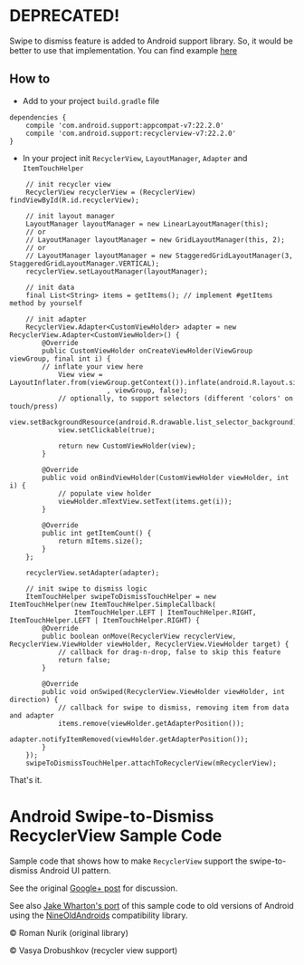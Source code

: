 DEPRECATED!
====================================

Swipe to dismiss feature is added to Android support library.
So, it would be better to use that implementation.
You can find example [here](http://stackoverflow.com/a/30601554/1533933)

How to
------------------------------------
- Add to your project `build.gradle` file
```
dependencies {
    compile 'com.android.support:appcompat-v7:22.2.0'
    compile 'com.android.support:recyclerview-v7:22.2.0'
}
```
- In your project init `RecyclerView`, `LayoutManager`, `Adapter` and `ItemTouchHelper`
```
    // init recycler view
    RecyclerView recyclerView = (RecyclerView) findViewById(R.id.recyclerView);
    
    // init layout manager
    LayoutManager layoutManager = new LinearLayoutManager(this);
    // or 
    // LayoutManager layoutManager = new GridLayoutManager(this, 2);
    // or
    // LayoutManager layoutManager = new StaggeredGridLayoutManager(3, StaggeredGridLayoutManager.VERTICAL);
    recyclerView.setLayoutManager(layoutManager);
    
    // init data
    final List<String> items = getItems(); // implement #getItems method by yourself

    // init adapter
    RecyclerView.Adapter<CustomViewHolder> adapter = new RecyclerView.Adapter<CustomViewHolder>() {
        @Override
        public CustomViewHolder onCreateViewHolder(ViewGroup viewGroup, final int i) {
        // inflate your view here
            View view = LayoutInflater.from(viewGroup.getContext()).inflate(android.R.layout.simple_list_item_1
                        , viewGroup, false);
            // optionally, to support selectors (different 'colors' on touch/press)
            view.setBackgroundResource(android.R.drawable.list_selector_background);
            view.setClickable(true);
        
            return new CustomViewHolder(view);
        }

        @Override
        public void onBindViewHolder(CustomViewHolder viewHolder, int i) {
            // populate view holder
            viewHolder.mTextView.setText(items.get(i));
        }

        @Override
        public int getItemCount() {
            return mItems.size();
        }
    };
    
    recyclerView.setAdapter(adapter);

    // init swipe to dismiss logic
    ItemTouchHelper swipeToDismissTouchHelper = new ItemTouchHelper(new ItemTouchHelper.SimpleCallback(
                ItemTouchHelper.LEFT | ItemTouchHelper.RIGHT, ItemTouchHelper.LEFT | ItemTouchHelper.RIGHT) {
        @Override
        public boolean onMove(RecyclerView recyclerView, RecyclerView.ViewHolder viewHolder, RecyclerView.ViewHolder target) {
            // callback for drag-n-drop, false to skip this feature
            return false;
        }

        @Override
        public void onSwiped(RecyclerView.ViewHolder viewHolder, int direction) {
            // callback for swipe to dismiss, removing item from data and adapter
            items.remove(viewHolder.getAdapterPosition());
            adapter.notifyItemRemoved(viewHolder.getAdapterPosition());
        }
    });
    swipeToDismissTouchHelper.attachToRecyclerView(mRecyclerView);
```

That's it.

Android Swipe-to-Dismiss RecyclerView Sample Code
====================================

Sample code that shows how to make `RecyclerView` support the swipe-to-dismiss Android UI pattern.

See the original [Google+ post](https://plus.google.com/+RomanNurik/posts/Fgo1p5uWZLu) for discussion.

See also [Jake Wharton's port](https://github.com/JakeWharton/SwipeToDismissNOA) of this sample code to old versions of Android using the [NineOldAndroids](http://nineoldandroids.com/) compatibility library.

© Roman Nurik (original library)

© Vasya Drobushkov (recycler view support)
